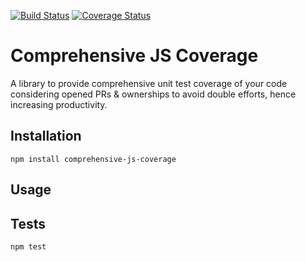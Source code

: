 [![Build Status](https://travis-ci.org/zeezia/comprehensive-js-coverage.svg?branch=master)](https://travis-ci.org/zeezia/comprehensive-js-coverage) [![Coverage Status](https://coveralls.io/repos/github/zeezia/comprehensive-js-coverage/badge.svg?branch=master)](https://coveralls.io/github/zeezia/comprehensive-js-coverage?branch=master)

Comprehensive JS Coverage
=========

A library to provide comprehensive unit test coverage of your code considering opened PRs &amp; ownerships to avoid double efforts, hence increasing productivity.

## Installation

  `npm install comprehensive-js-coverage`

## Usage



## Tests

  `npm test`